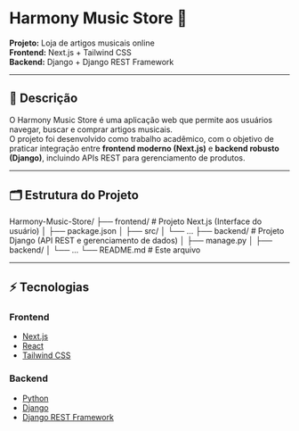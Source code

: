 # Harmony Music Store 🎵

**Projeto:** Loja de artigos musicais online  
**Frontend:** Next.js + Tailwind CSS  
**Backend:** Django + Django REST Framework  

---

## 📖 Descrição

O Harmony Music Store é uma aplicação web que permite aos usuários navegar, buscar e comprar artigos musicais.  
O projeto foi desenvolvido como trabalho acadêmico, com o objetivo de praticar integração entre **frontend moderno (Next.js)** e **backend robusto (Django)**, incluindo APIs REST para gerenciamento de produtos.

---

## 🗂 Estrutura do Projeto

Harmony-Music-Store/
├── frontend/ # Projeto Next.js (Interface do usuário)
│ ├── package.json
│ ├── src/
│ └── ...
├── backend/ # Projeto Django (API REST e gerenciamento de dados)
│ ├── manage.py
│ ├── backend/
│ └── ...
└── README.md # Este arquivo


---

## ⚡ Tecnologias

### Frontend
- [Next.js](https://nextjs.org/)  
- [React](https://reactjs.org/)  
- [Tailwind CSS](https://tailwindcss.com/)

### Backend
- [Python](https://www.python.org/)  
- [Django](https://www.djangoproject.com/)  
- [Django REST Framework](https://www.django-rest-framework.org/)

